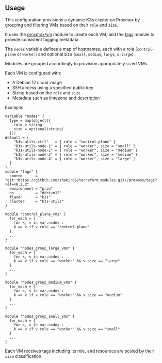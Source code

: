 ## Usage
 This configuration provisions a dynamic K3s cluster on Proxmox by grouping and filtering VMs based on their `role` and `size`.

It uses the [proxmox/vm](https://github.com/shakir85/proxmox-tf-modules) module to create each VM, and the [tags](https://github.com/shakir85/proxmox-tf-modules/tree/main/proxmox/tags) module to provide consistent tagging metadata.

The `nodes` variable defines a map of hostnames, each with a role (`control-plane` or `worker`) and optional size (`small`, `medium`, `large`, `x-large`).

Modules are grouped accordingly to provision appropriately sized VMs.

Each VM is configured with:
- A Debian 12 cloud image
- SSH access using a specified public key
- Sizing based on the `role` and `size`
- Metadata such as timezone and description

Example:

```hcl
variable "nodes" {
  type = map(object({
    role = string
    size = optional(string)
  }))
default = {
    "k3s-utils-ctrl"   = { role = "control-plane" }
    "k3s-utils-node-1" = { role = "worker", size = "small" }
    "k3s-utils-node-2" = { role = "worker", size = "medium" }
    "k3s-utils-node-3" = { role = "worker", size = "medium" }
    "k3s-utils-node-4" = { role = "worker", size = "large" }
  }
}
module "tags" {
  source      = "git::https://github.com/shakir85/terraform_modules.git//proxmox/tags?ref=v0.2.2"
  environment = "prod"
  os          = "debian12"
  flavor      = "k3s"
  cluster     = "k3s-utils"
}

module "control_plane_vms" {
  for_each = {
    for k, v in var.nodes :
    k => v if v.role == "control-plane"
  }
  ...
}

module "nodes_group_large_vms" {
  for_each = {
    for k, v in var.nodes :
    k => v if v.role == "worker" && v.size == "large"
  }
  ...
}

module "nodes_group_medium_vms" {
  for_each = {
    for k, v in var.nodes :
    k => v if v.role == "worker" && v.size == "medium"
  }
  ...
}

module "nodes_group_small_vms" {
  for_each = {
    for k, v in var.nodes :
    k => v if v.role == "worker" && v.size == "small"
  }
  ...
}
```

Each VM receives tags including its role, and resources are scaled by their `size` classification.
 
